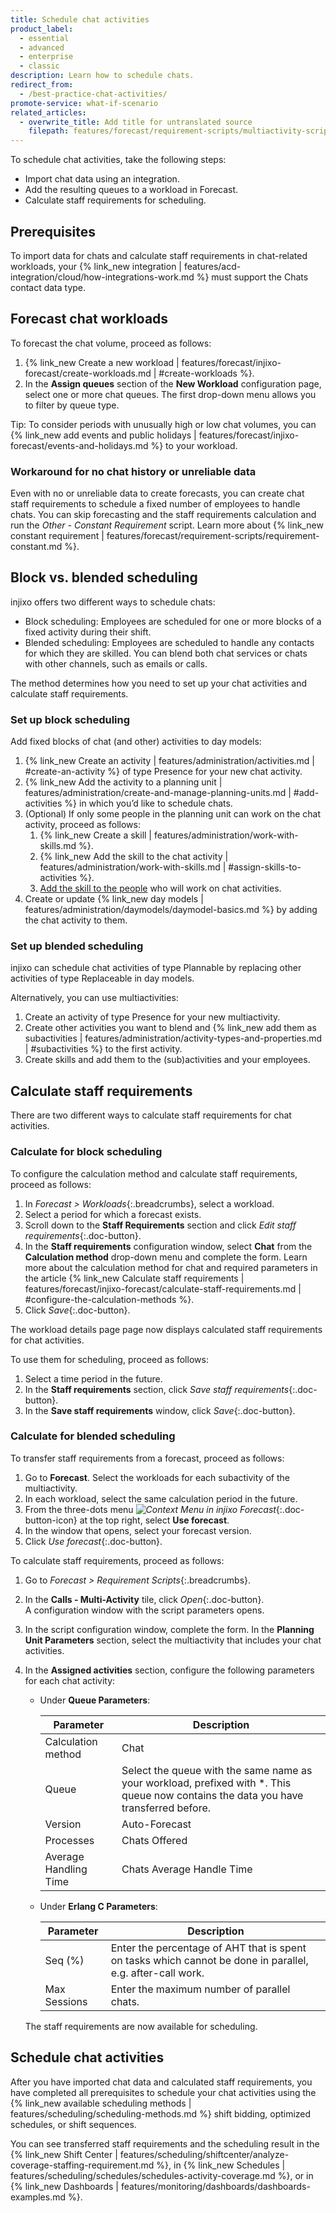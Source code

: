 ```yaml
---
title: Schedule chat activities
product_label:
  - essential
  - advanced
  - enterprise
  - classic
description: Learn how to schedule chats.
redirect_from:
  - /best-practice-chat-activities/
promote-service: what-if-scenario
related_articles:
  - overwrite_title: Add title for untranslated source
    filepath: features/forecast/requirement-scripts/multiactivity-script.md
---
```


To schedule chat activities, take the following steps:

- Import chat data using an integration.
- Add the resulting queues to a workload in Forecast.
- Calculate staff requirements for scheduling.

## Prerequisites

To import data for chats and calculate staff requirements in chat-related workloads, your {% link_new integration | features/acd-integration/cloud/how-integrations-work.md %} must support the Chats contact data type.

## Forecast chat workloads

To forecast the chat volume, proceed as follows:

1. {% link_new Create a new workload | features/forecast/injixo-forecast/create-workloads.md | #create-workloads %}.
2. In the **Assign queues** section of the **New Workload** configuration page, select one or more chat queues. The first drop-down menu allows you to filter by queue type.

Tip: To consider periods with unusually high or low chat volumes, you can {% link_new add events and public holidays | features/forecast/injixo-forecast/events-and-holidays.md %} to your workload.

### Workaround for no chat history or unreliable data

Even with no or unreliable data to create forecasts, you can create chat staff requirements to schedule a fixed number of employees to handle chats. You can skip forecasting and the staff requirements calculation and run the _Other - Constant Requirement_ script. Learn more about {% link_new constant requirement | features/forecast/requirement-scripts/requirement-constant.md %}.

## Block vs. blended scheduling

injixo offers two different ways to schedule chats:

- Block scheduling: Employees are scheduled for one or more blocks of a fixed activity during their shift.
- Blended scheduling: Employees are scheduled to handle any contacts for which they are skilled. You can blend both chat services or chats with other channels, such as emails or calls.

The method determines how you need to set up your chat activities and calculate staff requirements.

### Set up block scheduling

Add fixed blocks of chat (and other) activities to day models:

1. {% link_new Create an activity | features/administration/activities.md | #create-an-activity %} of type Presence for your new chat activity.
2. {% link_new Add the activity to a planning unit | features/administration/create-and-manage-planning-units.md | #add-activities %} in which you’d like to schedule chats.
3. (Optional) If only some people in the planning unit can work on the chat activity, proceed as follows:
   1. {% link_new Create a skill | features/administration/work-with-skills.md %}.
   2. {% link_new Add the skill to the chat activity | features/administration/work-with-skills.md | #assign-skills-to-activities %}.
   3. [Add the skill to the people](/employee-overview#configure-employee-settings) who will work on chat activities.
4. Create or update {% link_new day models | features/administration/daymodels/daymodel-basics.md %} by adding the chat activity to them.

### Set up blended scheduling

injixo can schedule chat activities of type Plannable by replacing other activities of type Replaceable in day models.

Alternatively, you can use multiactivities:

1. Create an activity of type Presence for your new multiactivity.
2. Create other activities you want to blend and {% link_new add them as subactivities | features/administration/activity-types-and-properties.md | #subactivities %} to the first activity.
3. Create skills and add them to the (sub)activities and your employees.

## Calculate staff requirements

There are two different ways to calculate staff requirements for chat activities.

### Calculate for block scheduling

To configure the calculation method and calculate staff requirements, proceed as follows:

1. In _Forecast > Workloads_{:.breadcrumbs}, select a workload.
2. Select a period for which a forecast exists.
3. Scroll down to the **Staff Requirements** section and click _Edit staff requirements_{:.doc-button}.
4. In the **Staff requirements** configuration window, select **Chat** from the **Calculation method** drop-down menu and complete the form.
   Learn more about the calculation method for chat and required parameters in the article {% link_new Calculate staff requirements | features/forecast/injixo-forecast/calculate-staff-requirements.md | #configure-the-calculation-methods %}.
5. Click _Save_{:.doc-button}.

The workload details page page now displays calculated staff requirements for chat activities.

To use them for scheduling, proceed as follows:

1. Select a time period in the future.
2. In the **Staff requirements** section, click _Save staff requirements_{:.doc-button}.
3. In the **Save staff requirements** window, click _Save_{:.doc-button}.

### Calculate for blended scheduling

To transfer staff requirements from a forecast, proceed as follows:

1. Go to **Forecast**. Select the workloads for each subactivity of the multiactivity.
2. In each workload, select the same calculation period in the future.
3. From the three-dots menu _![Context Menu in injixo Forecast](/assets/img/common/forecast/context-menu.svg)_{:.doc-button-icon} at the top right, select **Use forecast**.
4. In the window that opens, select your forecast version.
5. Click _Use forecast_{:.doc-button}.

To calculate staff requirements, proceed as follows:

1. Go to _Forecast > Requirement Scripts_{:.breadcrumbs}.
2. In the **Calls - Multi-Activity** tile, click _Open_{:.doc-button}.  
   A configuration window with the script parameters opens.
3. In the script configuration window, complete the form. In the **Planning Unit Parameters** section, select the multiactivity that includes your chat activities.
4. In the **Assigned activities** section, configure the following parameters for each chat activity:

   - Under **Queue Parameters**:

     | **Parameter**         | **Description**                                                                                                                       |
     | --------------------- | ------------------------------------------------------------------------------------------------------------------------------------- |
     | Calculation method    | Chat                                                                                                                                  |
     | Queue                 | Select the queue with the same name as your workload, prefixed with \*. This queue now contains the data you have transferred before. |
     | Version               | Auto-Forecast                                                                                                                         |
     | Processes             | Chats Offered                                                                                                                         |
     | Average Handling Time | Chats Average Handle Time                                                                                                             |

   - Under **Erlang C Parameters**:

     | **Parameter** | **Description**                                                                                            |
     | ------------- | ---------------------------------------------------------------------------------------------------------- |
     | Seq (%)       | Enter the percentage of AHT that is spent on tasks which cannot be done in parallel, e.g. after-call work. |
     | Max Sessions  | Enter the maximum number of parallel chats.                                                                |

   The staff requirements are now available for scheduling.

## Schedule chat activities

After you have imported chat data and calculated staff requirements, you have completed all prerequisites to schedule your chat activities using the {% link_new available scheduling methods | features/scheduling/scheduling-methods.md %} shift bidding, optimized schedules, or shift sequences.

You can see transferred staff requirements and the scheduling result in the {% link_new Shift Center | features/scheduling/shiftcenter/analyze-coverage-staffing-requirement.md %}, in {% link_new Schedules | features/scheduling/schedules/schedules-activity-coverage.md %}, or in {% link_new Dashboards | features/monitoring/dashboards/dashboards-examples.md %}.
